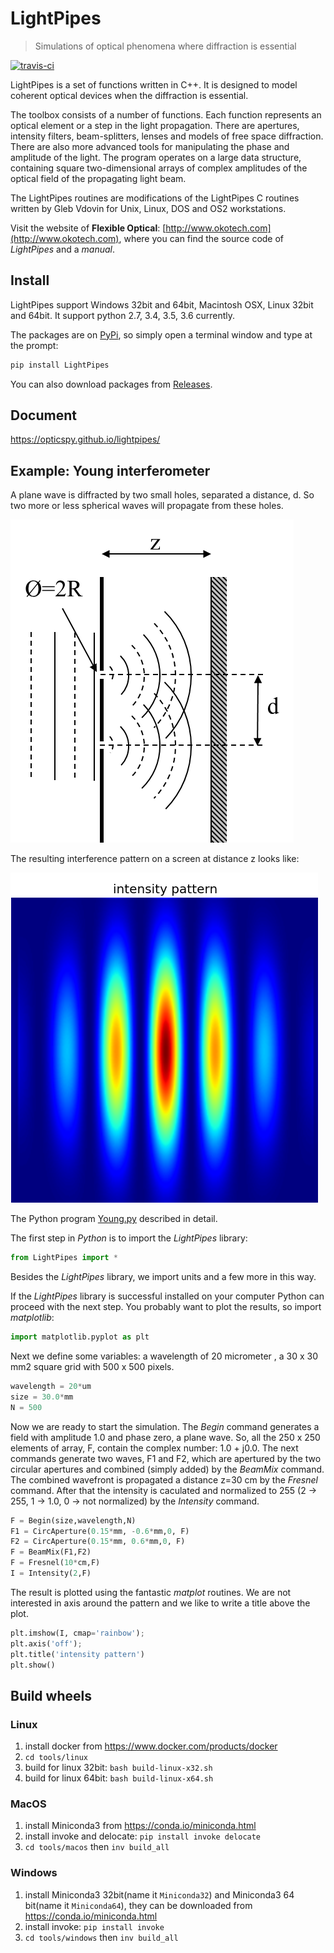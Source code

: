 # LightPipes

> Simulations of optical phenomena where diffraction is essential

[![travis-ci](https://api.travis-ci.org/opticspy/lightpipes.svg)](https://travis-ci.org/opticspy/lightpipes)

LightPipes is a set of functions written in C++. It is designed to model coherent optical devices when the diffraction is essential.

The toolbox consists of a number of functions. Each function represents an optical element or a step in the light propagation. There are apertures, intensity filters, beam-splitters, lenses and models of free space diffraction. There are also more advanced tools for manipulating the phase and amplitude of the light. The program operates on a large data structure, containing square two-dimensional arrays of complex amplitudes of the optical field of the propagating light beam.

The LightPipes routines are modifications of the LightPipes C routines written by Gleb Vdovin for Unix, Linux, DOS and OS2 workstations.

Visit the website of **Flexible Optical**: [http://www.okotech.com](http://www.okotech.com), where you can find the source code of *LightPipes* and a *manual*.

## Install

LightPipes support Windows 32bit and 64bit, Macintosh OSX, Linux 32bit and 64bit. It support python 2.7, 3.4, 3.5, 3.6 currently.

The packages are on [PyPi](https://pypi.python.org/pypi/LightPipes/), so simply open a terminal window and type at the prompt:

```python
pip install LightPipes
```

You can also download packages from [Releases](https://github.com/opticspy/lightpipes/releases).

## Document

https://opticspy.github.io/lightpipes/

## Example: Young interferometer

A plane wave is diffracted by two small holes, separated a distance, d. So two more or less spherical waves will propagate from these holes.

![](img/twoholesSetUp.png)

The resulting interference pattern on a screen at distance z looks like:

![](img/twoholesPattern.png)

The Python program [Young.py](Examples/Interference/Young.py) described in detail.

The first step in *Python* is to import the *LightPipes* library:

```python
from LightPipes import *
```
Besides the *LightPipes* library, we import units and a few more in this way.

If the *LightPipes* library is successful installed on your computer Python can proceed with the next step.
You probably want to plot the results, so import *matplotlib*:

```python
import matplotlib.pyplot as plt
```

Next we define some variables: a wavelength of 20 micrometer , a 30 x 30 mm2 square grid with 500 x 500 pixels.

```python
wavelength = 20*um
size = 30.0*mm
N = 500
```

Now we are ready to start the simulation. The *Begin* command generates a field with amplitude 1.0 and phase zero, a plane wave. So, all the 250 x 250 elements of array, F, contain the complex number: 1.0 + j0.0.
The next commands generate two waves, F1 and F2, which are apertured by the two circular apertures and combined (simply added) by the *BeamMix* command. The combined wavefront is propagated a distance z=30 cm by the *Fresnel* command. After that the intensity is caculated and normalized to 255 (2 -> 255, 1 -> 1.0, 0 -> not normalized) by the *Intensity* command.

```python
F = Begin(size,wavelength,N)
F1 = CircAperture(0.15*mm, -0.6*mm,0, F)
F2 = CircAperture(0.15*mm, 0.6*mm,0, F)    
F = BeamMix(F1,F2)
F = Fresnel(10*cm,F)
I = Intensity(2,F)
```

The result is plotted using the fantastic *matplot* routines. We are not interested in axis around the pattern and we like to write a title above the plot.

```python
plt.imshow(I, cmap='rainbow');
plt.axis('off');
plt.title('intensity pattern')
plt.show()
```

## Build wheels

### Linux

1. install docker from https://www.docker.com/products/docker
2. `cd tools/linux`
3. build for linux 32bit: `bash build-linux-x32.sh`
4. build for linux 64bit: `bash build-linux-x64.sh`

### MacOS

1. install Miniconda3 from https://conda.io/miniconda.html
2. install invoke and delocate: `pip install invoke delocate`
3. `cd tools/macos` then `inv build_all`

### Windows

1. install Miniconda3 32bit(name it `Miniconda32`) and Miniconda3 64 bit(name it `Miniconda64`), they can be downloaded from https://conda.io/miniconda.html
2. install invoke: `pip install invoke`
3. `cd tools/windows` then `inv build_all`
